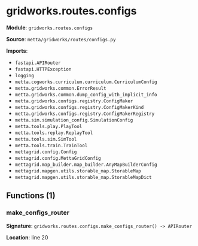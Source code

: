 # gridworks.routes.configs

**Module**: `gridworks.routes.configs`

**Source**: `metta/gridworks/routes/configs.py`

**Imports**:
- `fastapi.APIRouter`
- `fastapi.HTTPException`
- `logging`
- `metta.cogworks.curriculum.curriculum.CurriculumConfig`
- `metta.gridworks.common.ErrorResult`
- `metta.gridworks.common.dump_config_with_implicit_info`
- `metta.gridworks.configs.registry.ConfigMaker`
- `metta.gridworks.configs.registry.ConfigMakerKind`
- `metta.gridworks.configs.registry.ConfigMakerRegistry`
- `metta.sim.simulation_config.SimulationConfig`
- `metta.tools.play.PlayTool`
- `metta.tools.replay.ReplayTool`
- `metta.tools.sim.SimTool`
- `metta.tools.train.TrainTool`
- `mettagrid.config.Config`
- `mettagrid.config.MettaGridConfig`
- `mettagrid.map_builder.map_builder.AnyMapBuilderConfig`
- `mettagrid.mapgen.utils.storable_map.StorableMap`
- `mettagrid.mapgen.utils.storable_map.StorableMapDict`

## Functions (1)

### make_configs_router

**Signature**: `gridworks.routes.configs.make_configs_router() -> APIRouter`

**Location**: line 20

